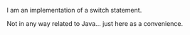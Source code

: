 I am an implementation of a switch statement.

Not in any way related to Java... just here as a convenience.